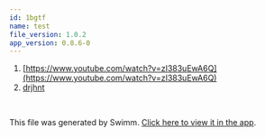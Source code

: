 ```yaml
---
id: 1bgtf
name: test
file_version: 1.0.2
app_version: 0.8.6-0
---
```


<!-- Steps - Do not remove this comment -->
1. [https://www.youtube.com/watch?v=zI383uEwA6Q](https://www.youtube.com/watch?v=zI383uEwA6Q)
2. [drjhnt](drjhnt.ia0ri.sw.md)


<br/>

This file was generated by Swimm. [Click here to view it in the app](https://swimm-web-app.web.app/repos/Z2l0aHViJTNBJTNBZGlnaS1wcm9qLUdVSSUzQSUzQWdpbGFkYXg=/docs/1bgtf).